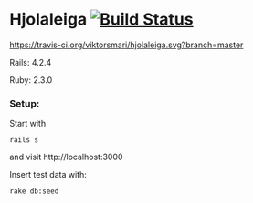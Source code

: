 # Hjolaleiga [![Build Status](https://travis-ci.org/viktorsmari/hjolaleiga.svg?branch=master)](https://travis-ci.org/viktorsmari/hjolaleiga)


https://travis-ci.org/viktorsmari/hjolaleiga.svg?branch=master

Rails: 4.2.4

Ruby: 2.3.0

### Setup:

Start with

 `rails s`

and visit http://localhost:3000


Insert test data with:

 `rake db:seed`
